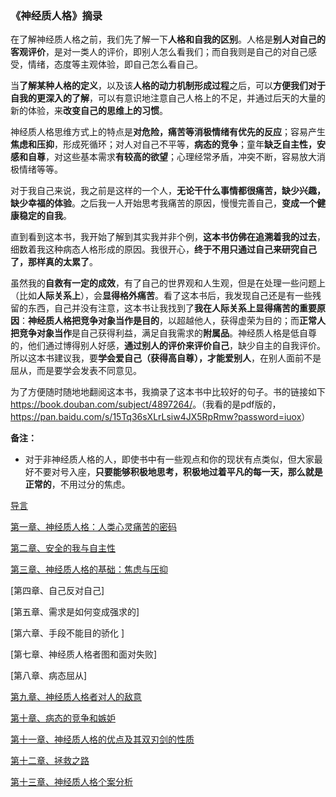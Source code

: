 ### 《神经质人格》摘录

​		在了解神经质人格之前，我们先了解一下**人格和自我的区别**。人格是**别人对自己的客观评价**，是对一类人的评价，即别人怎么看我们；而自我则是自己的对自己感受，情绪，态度等主观体验，即自己怎么看自己。

​		当**了解某种人格的定义**，以及该**人格的动力机制形成过程**之后，可以**方便我们对于自我的更深入的了解**，可以有意识地注意自己人格上的不足，并通过后天的大量的新的体验，来**改变自己的思维上的习惯**。

​		神经质人格思维方式上的特点是**对危险，痛苦等消极情绪有优先的反应**；容易产生**焦虑和压抑**，形成死循环；对人对自己不平等，**病态的竞争**；童年**缺乏自主性，安感和自尊**，对这些基本需求**有较高的欲望**；心理经常矛盾，冲突不断，容易放大消极情绪等等。

​		对于我自己来说，我之前是这样的一个人，**无论干什么事情都很痛苦，缺少兴趣，缺少幸福的体验**。之后我一人开始思考我痛苦的原因，慢慢完善自己，**变成一个健康稳定的自我**。

​		直到看到这本书，我开始了解到其实我并非个例，**这本书仿佛在追溯着我的过去**，细数着我这种病态人格形成的原因。我很开心，**终于不用只通过自己来研究自己了，那样真的太累了**。

​		虽然我的**自救有一定的成效**，有了自己的世界观和人生观，但是在处理一些问题上（比如**人际关系上**），会**显得格外痛苦**。看了这本书后，我发现自己还是有一些残留的东西，自己并没有注意，这本书让我找到了**我在人际关系上显得痛苦的重要原因**：**神经质人格把竞争对象当作是目的**，以超越他人，获得虚荣为目的；而**正常人把竞争对象当作**是自己获得利益，满足自我需求的**附属品**。神经质人格是低自尊的，他们通过博得别人好感，**通过别人的评价来评价自己**，缺少自主的自我评价。所以这本书建议我，要**学会爱自己（获得高自尊），才能爱别人**，在别人面前不是屈从，而是要学会发表不同意见。

​		为了方便随时随地地翻阅这本书，我摘录了这本书中比较好的句子。书的链接如下<https://book.douban.com/subject/4897264/>。（我看的是pdf版的，<https://pan.baidu.com/s/15Tq36sXLrLsiw4JX5RpRmw?password=iuox>）

**备注：**

- 对于非神经质人格的人，即使书中有一些观点和你的现状有点类似，但大家最好不要对号入座，**只要能够积极地思考，积极地过着平凡的每一天，那么就是正常的**，不用过分的焦虑。

[导言](https://blog.csdn.net/qq_33934427/article/details/106646214)

[第一章、神经质人格：人类心灵痛苦的密码](https://blog.csdn.net/qq_33934427/article/details/106646214)

[第二章、安全的我与自主性](https://blog.csdn.net/qq_33934427/article/details/106646394)

[第三章、神经质人格的基础：焦虑与压抑](https://blog.csdn.net/qq_33934427/article/details/106646498)

[第四章、自己反对自己]

[第五章、需求是如何变成强求的]

[第六章、手段不能目的骄化 ]

[第七章、神经质人格者图和面对失败]

[第八章、病态屈从]

[第九章、神经质人格者对人的敌意](https://blog.csdn.net/qq_33934427/article/details/106646608)

[第十章、病态的竞争和嫉妒](https://blog.csdn.net/qq_33934427/article/details/106646669)

[第十一章、神经质人格的优点及其双刃剑的性质](https://blog.csdn.net/qq_33934427/article/details/106646831)

[第十二章、拯救之路](https://blog.csdn.net/qq_33934427/article/details/106646889)

[第十三章、神经质人格个案分析](https://blog.csdn.net/qq_33934427/article/details/106646953)